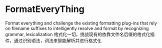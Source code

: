 
# FormatEveryThing
Format everything and challenge the existing formatting plug-ins that rely on filename suffixes to intelligently resolve and format by recognizing grammar, lexicalization 
格式化一切，挑战现有的依靠文件名后缀的格式化插件，通过识别语法，词法来智能解析并进行格式化